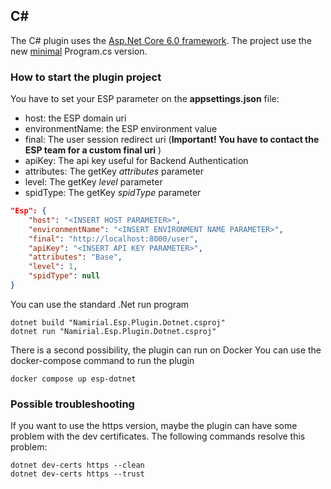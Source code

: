 ## C#

The C# plugin uses the [Asp.Net Core 6.0 framework](https://dotnet.microsoft.com/en-us/download/dotnet/6.0).
The project use the new [minimal](https://docs.microsoft.com/en-us/aspnet/core/release-notes/aspnetcore-6.0?view=aspnetcore-6.0#minimal-apis) Program.cs version.


### How to start the plugin project
You have to set your ESP parameter on the **appsettings.json** file:
- host: the ESP domain uri
- environmentName: the ESP environment value
- final: The user session redirect uri (**Important! You have to contact the ESP team for a custom final uri** )
- apiKey: The api key useful for Backend Authentication
- attributes: The getKey *attributes* parameter
- level: The getKey *level* parameter
- spidType: The getKey *spidType* parameter

```json
"Esp": {
    "host": "<INSERT HOST PARAMETER>",
    "environmentName": "<INSERT ENVIRONMENT NAME PARAMETER>",
    "final": "http://localhost:8000/user",
    "apiKey": "<INSERT API KEY PARAMETER>",
    "attributes": "Base",
    "level": 1,
    "spidType": null
}
```

You can use the standard .Net run program
```shell
dotnet build "Namirial.Esp.Plugin.Dotnet.csproj"
dotnet run "Namirial.Esp.Plugin.Dotnet.csproj"
```

There is a second possibility, the plugin can run on Docker
You can use the docker-compose command to run the plugin

```shell
docker compose up esp-dotnet
```

### Possible troubleshooting
If you want to use the https version, maybe the plugin can have some problem with
the dev certificates.
The following commands resolve this problem:
```shell
dotnet dev-certs https --clean 
dotnet dev-certs https --trust
```